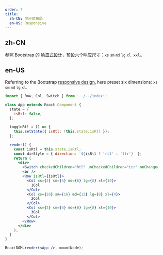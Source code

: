 ```yaml
---
order: 7
title:
  zh-CN: 响应式布局
  en-US: Responsive
---
```


## zh-CN

参照 Bootstrap 的 [响应式设计](http://getbootstrap.com/css/#grid-media-queries)，预设六个响应尺寸：`xs` `sm` `md` `lg` `xl`  `xxl`。

## en-US

Referring to the Bootstrap [responsive design](http://getbootstrap.com/css/#grid-media-queries), here preset six dimensions: `xs` `sm` `md` `lg` `xl`.

```jsx
import { Row, Col, Switch } from '../../index';

class App extends React.Component {
  state = {
    isRtl: false,
  };

  toggleRtl = () => {
    this.setState({ isRtl: !this.state.isRtl });
  };

  render() {
    const isRtl = this.state.isRtl;
    const dirStyle = { direction: `${isRtl ? 'rtl' : 'ltr'}` };
    return (
      <div>
        <Switch checkedChildren="Rtl" unCheckedChildren="Ltr" onChange={this.toggleRtl} />
        <br />
        <Row isRtl={isRtl}>
          <Col xs={2} sm={4} md={6} lg={8} xl={10}>
            1Col
          </Col>
          <Col xs={20} sm={16} md={12} lg={8} xl={4}>
            2Col
          </Col>
          <Col xs={2} sm={4} md={6} lg={8} xl={10}>
            3Col
          </Col>
        </Row>
      </div>
    );
  }
}

ReactDOM.render(<App />, mountNode);
```
